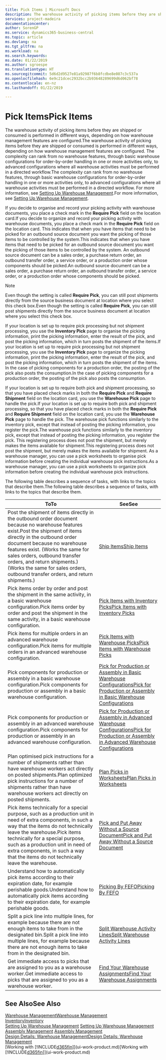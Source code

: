 ```yaml
---
title: Pick Items | Microsoft Docs
description: The warehouse activity of picking items before they are shipped or consumed is performed in different ways, depending on how warehouse management features are configured. The [setup](../configure-warehouse-processes.md) complexity can rank from no warehouse features, through basic warehouse configurations for order-by-order handling in one or more activities only, to advanced configurations where all warehouse activities must be performed in a directed workflow.
services: project-madeira
documentationcenter: 
author: SorenGP
ms.service: dynamics365-business-central
ms.topic: article
ms.devlang: na
ms.tgt_pltfrm: na
ms.workload: na
ms.search.keywords: 
ms.date: 01/22/2019
ms.author: sgroespe
ms.translationtype: HT
ms.sourcegitcommit: 5d6d2d9527e81a92987f6b8fcdbe8e087c3c537a
ms.openlocfilehash: 6e9c21dcec2932bcc2b93648289699d6d062bf78
ms.contentlocale: en-nz
ms.lasthandoff: 01/22/2019

---
```

# <a name="pick-items"></a><span data-ttu-id="f5834-104">Pick Items</span><span class="sxs-lookup"><span data-stu-id="f5834-104">Pick Items</span></span>
<span data-ttu-id="f5834-105">The warehouse activity of picking items before they are shipped or consumed is performed in different ways, depending on how warehouse management features are configured.</span><span class="sxs-lookup"><span data-stu-id="f5834-105">The warehouse activity of picking items before they are shipped or consumed is performed in different ways, depending on how warehouse management features are configured.</span></span> <span data-ttu-id="f5834-106">The complexity can rank from no warehouse features, through basic warehouse configurations for order-by-order handling in one or more activities only, to advanced configurations where all warehouse activities must be performed in a directed workflow.</span><span class="sxs-lookup"><span data-stu-id="f5834-106">The complexity can rank from no warehouse features, through basic warehouse configurations for order-by-order handling in one or more activities only, to advanced configurations where all warehouse activities must be performed in a directed workflow.</span></span> <span data-ttu-id="f5834-107">For more information, see [Setting Up Warehouse Management](warehouse-setup-warehouse.md).</span><span class="sxs-lookup"><span data-stu-id="f5834-107">For more information, see [Setting Up Warehouse Management](warehouse-setup-warehouse.md).</span></span>

<span data-ttu-id="f5834-108">If you decide to organise and record your picking activity with warehouse documents, you place a check mark in the **Require Pick** field on the location card.</span><span class="sxs-lookup"><span data-stu-id="f5834-108">If you decide to organize and record your picking activity with warehouse documents, you place a check mark in the **Require Pick** field on the location card.</span></span> <span data-ttu-id="f5834-109">This indicates that when you have items that need to be picked for an outbound source document you want the picking of those items to be controlled by the system.</span><span class="sxs-lookup"><span data-stu-id="f5834-109">This indicates that when you have items that need to be picked for an outbound source document you want the picking of those items to be controlled by the system.</span></span> <span data-ttu-id="f5834-110">An outbound source document can be a sales order, a purchase return order, an outbound transfer order, a service order, or a production order whose components should be picked.</span><span class="sxs-lookup"><span data-stu-id="f5834-110">An outbound source document can be a sales order, a purchase return order, an outbound transfer order, a service order, or a production order whose components should be picked.</span></span>

> [!NOTE]
> <span data-ttu-id="f5834-111">Even though the setting is called **Require Pick**, you can still post shipments directly from the source business document at location where you select this check box.</span><span class="sxs-lookup"><span data-stu-id="f5834-111">Even though the setting is called **Require Pick**, you can still post shipments directly from the source business document at location where you select this check box.</span></span>

<span data-ttu-id="f5834-112">If your location is set up to require pick processing but not shipment processing, you use the **Inventory Pick** page to organise the picking information, print the picking information, enter the result of the pick, and post the picking information, which in turn posts the shipment of the items.</span><span class="sxs-lookup"><span data-stu-id="f5834-112">If your location is set up to require pick processing but not shipment processing, you use the **Inventory Pick** page to organize the picking information, print the picking information, enter the result of the pick, and post the picking information, which in turn posts the shipment of the items.</span></span> <span data-ttu-id="f5834-113">In the case of picking components for a production order, the posting of the pick also posts the consumption.</span><span class="sxs-lookup"><span data-stu-id="f5834-113">In the case of picking components for a production order, the posting of the pick also posts the consumption.</span></span>

<span data-ttu-id="f5834-114">If your location is set up to require both pick and shipment processing, so that you have placed check marks in both the **Require Pick** and **Require Shipment** field on the location card, you use the **Warehouse Pick** page to handle the pick.</span><span class="sxs-lookup"><span data-stu-id="f5834-114">If your location is set up to require both pick and shipment processing, so that you have placed check marks in both the **Require Pick** and **Require Shipment** field on the location card, you use the **Warehouse Pick** page to handle the pick.</span></span> <span data-ttu-id="f5834-115">The warehouse pick functions similarly to the inventory pick, except that instead of posting the picking information, you register the pick.</span><span class="sxs-lookup"><span data-stu-id="f5834-115">The warehouse pick functions similarly to the inventory pick, except that instead of posting the picking information, you register the pick.</span></span> <span data-ttu-id="f5834-116">This registering process does not post the shipment, but merely makes the items available for shipment.</span><span class="sxs-lookup"><span data-stu-id="f5834-116">This registering process does not post the shipment, but merely makes the items available for shipment.</span></span> <span data-ttu-id="f5834-117">As a warehouse manager, you can use a pick worksheets to organise pick information before creating the individual warehouse pick instructions.</span><span class="sxs-lookup"><span data-stu-id="f5834-117">As a warehouse manager, you can use a pick worksheets to organize pick information before creating the individual warehouse pick instructions.</span></span>

<span data-ttu-id="f5834-118">The following table describes a sequence of tasks, with links to the topics that describe them.</span><span class="sxs-lookup"><span data-stu-id="f5834-118">The following table describes a sequence of tasks, with links to the topics that describe them.</span></span>   

|<span data-ttu-id="f5834-119">**To**</span><span class="sxs-lookup"><span data-stu-id="f5834-119">**To**</span></span>|<span data-ttu-id="f5834-120">**See**</span><span class="sxs-lookup"><span data-stu-id="f5834-120">**See**</span></span>|
|------------|-------------|  
|<span data-ttu-id="f5834-121">Post the shipment of items directly in the outbound order document because no warehouse features exist.</span><span class="sxs-lookup"><span data-stu-id="f5834-121">Post the shipment of items directly in the outbound order document because no warehouse features exist.</span></span> <span data-ttu-id="f5834-122">(Works the same for sales orders, outbound transfer orders, and return shipments.)</span><span class="sxs-lookup"><span data-stu-id="f5834-122">(Works the same for sales orders, outbound transfer orders, and return shipments.)</span></span>|[<span data-ttu-id="f5834-123">Ship Items</span><span class="sxs-lookup"><span data-stu-id="f5834-123">Ship Items</span></span>](warehouse-how-ship-items.md)|  
|<span data-ttu-id="f5834-124">Pick items order by order and post the shipment in the same activity, in a basic warehouse configuration.</span><span class="sxs-lookup"><span data-stu-id="f5834-124">Pick items order by order and post the shipment in the same activity, in a basic warehouse configuration.</span></span>|[<span data-ttu-id="f5834-125">Pick Items with Inventory Picks</span><span class="sxs-lookup"><span data-stu-id="f5834-125">Pick Items with Inventory Picks</span></span>](warehouse-how-to-pick-items-with-inventory-picks.md)|
|<span data-ttu-id="f5834-126">Pick items for multiple orders in an advanced warehouse configuration.</span><span class="sxs-lookup"><span data-stu-id="f5834-126">Pick items for multiple orders in an advanced warehouse configuration.</span></span>|[<span data-ttu-id="f5834-127">Pick Items with Warehouse Picks</span><span class="sxs-lookup"><span data-stu-id="f5834-127">Pick Items with Warehouse Picks</span></span>](warehouse-how-to-pick-items-for-warehouse-shipment.md)|  
|<span data-ttu-id="f5834-128">Pick components for production or assembly in a basic warehouse configuration.</span><span class="sxs-lookup"><span data-stu-id="f5834-128">Pick components for production or assembly in a basic warehouse configuration.</span></span>|[<span data-ttu-id="f5834-129">Pick for Production or Assembly in Basic Warehouse Configurations</span><span class="sxs-lookup"><span data-stu-id="f5834-129">Pick for Production or Assembly in Basic Warehouse Configurations</span></span>](warehouse-how-to-pick-for-production.md)|
|<span data-ttu-id="f5834-130">Pick components for production or assembly in an advanced warehouse configuration.</span><span class="sxs-lookup"><span data-stu-id="f5834-130">Pick components for production or assembly in an advanced warehouse configuration.</span></span>|[<span data-ttu-id="f5834-131">Pick for Production or Assembly in Advanced Warehouse Configurations</span><span class="sxs-lookup"><span data-stu-id="f5834-131">Pick for Production or Assembly in Advanced Warehouse Configurations</span></span>](warehouse-how-to-pick-for-internal-operations-in-advanced-warehousing.md)|  
|<span data-ttu-id="f5834-132">Plan optimised pick instructions for a number of shipments rather than have warehouse workers act directly on posted shipments.</span><span class="sxs-lookup"><span data-stu-id="f5834-132">Plan optimized pick instructions for a number of shipments rather than have warehouse workers act directly on posted shipments.</span></span>|[<span data-ttu-id="f5834-133">Plan Picks in Worksheets</span><span class="sxs-lookup"><span data-stu-id="f5834-133">Plan Picks in Worksheets</span></span>](warehouse-how-to-plan-picks-in-worksheets.md)|  
|<span data-ttu-id="f5834-134">Pick items technically for a special purpose, such as a production unit in need of extra components, in such a way that the items do not technically leave the warehouse.</span><span class="sxs-lookup"><span data-stu-id="f5834-134">Pick items technically for a special purpose, such as a production unit in need of extra components, in such a way that the items do not technically leave the warehouse.</span></span>|[<span data-ttu-id="f5834-135">Pick and Put Away Without a Source Document</span><span class="sxs-lookup"><span data-stu-id="f5834-135">Pick and Put Away Without a Source Document</span></span>](warehouse-how-to-create-put-aways-from-internal-put-aways.md)|
|<span data-ttu-id="f5834-136">Understand how to automatically pick items according to their expiration date, for example perishable goods.</span><span class="sxs-lookup"><span data-stu-id="f5834-136">Understand how to automatically pick items according to their expiration date, for example perishable goods.</span></span>|[<span data-ttu-id="f5834-137">Picking By FEFO</span><span class="sxs-lookup"><span data-stu-id="f5834-137">Picking By FEFO</span></span>](warehouse-picking-by-fefo.md)|
|<span data-ttu-id="f5834-138">Split a pick line into multiple lines, for example because there are not enough items to take from in the designated bin.</span><span class="sxs-lookup"><span data-stu-id="f5834-138">Split a pick line into multiple lines, for example because there are not enough items to take from in the designated bin.</span></span>|[<span data-ttu-id="f5834-139">Split Warehouse Activity Lines</span><span class="sxs-lookup"><span data-stu-id="f5834-139">Split Warehouse Activity Lines</span></span>](warehouse-how-to-split-warehouse-activity-lines.md)|
|<span data-ttu-id="f5834-140">Get immediate access to picks that are assigned to you as a warehouse worker.</span><span class="sxs-lookup"><span data-stu-id="f5834-140">Get immediate access to picks that are assigned to you as a warehouse worker.</span></span>|[<span data-ttu-id="f5834-141">Find Your Warehouse Assignments</span><span class="sxs-lookup"><span data-stu-id="f5834-141">Find Your Warehouse Assignments</span></span>](warehouse-how-to-find-your-warehouse-assignments.md)|  

## <a name="see-also"></a><span data-ttu-id="f5834-142">See Also</span><span class="sxs-lookup"><span data-stu-id="f5834-142">See Also</span></span>  
[<span data-ttu-id="f5834-143">Warehouse Management</span><span class="sxs-lookup"><span data-stu-id="f5834-143">Warehouse Management</span></span>](warehouse-manage-warehouse.md)  
[<span data-ttu-id="f5834-144">Inventory</span><span class="sxs-lookup"><span data-stu-id="f5834-144">Inventory</span></span>](inventory-manage-inventory.md)  
<span data-ttu-id="f5834-145">[Setting Up Warehouse Management](warehouse-setup-warehouse.md)   </span><span class="sxs-lookup"><span data-stu-id="f5834-145">[Setting Up Warehouse Management](warehouse-setup-warehouse.md)   </span></span>  
<span data-ttu-id="f5834-146">[Assembly Management](assembly-assemble-items.md)  </span><span class="sxs-lookup"><span data-stu-id="f5834-146">[Assembly Management](assembly-assemble-items.md)  </span></span>  
[<span data-ttu-id="f5834-147">Design Details: Warehouse Management</span><span class="sxs-lookup"><span data-stu-id="f5834-147">Design Details: Warehouse Management</span></span>](design-details-warehouse-management.md)  
<span data-ttu-id="f5834-148">[Working with [!INCLUDE[d365fin](includes/d365fin_md.md)]](ui-work-product.md)</span><span class="sxs-lookup"><span data-stu-id="f5834-148">[Working with [!INCLUDE[d365fin](includes/d365fin_md.md)]](ui-work-product.md)</span></span>

